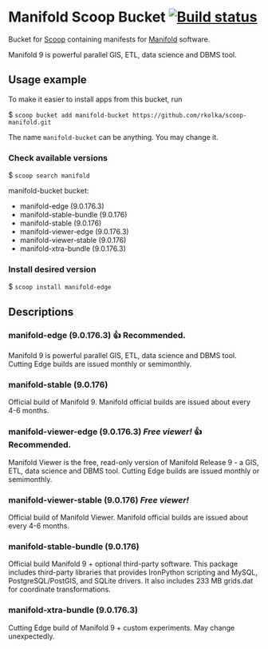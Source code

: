 # Manifold Scoop Bucket [![Build status](https://ci.appveyor.com/api/projects/status/xptg33rud6mfr2pg/branch/master?svg=true)](https://ci.appveyor.com/project/rkolka/scoop-manifold/branch/master)

Bucket for [Scoop](http://scoop.sh) containing manifests for [Manifold](http://manifold.net) software.

Manifold 9 is powerful parallel GIS, ETL, data science and DBMS tool.

## Usage example

To make it easier to install apps from this bucket, run

$ `scoop bucket add manifold-bucket https://github.com/rkolka/scoop-manifold.git`

The name `manifold-bucket` can be anything. You may change it.

### Check available versions

$ `scoop search manifold`

manifold-bucket bucket:

- manifold-edge (9.0.176.3)
- manifold-stable-bundle (9.0.176)
- manifold-stable (9.0.176)
- manifold-viewer-edge (9.0.176.3)
- manifold-viewer-stable (9.0.176)
- manifold-xtra-bundle (9.0.176.3)

### Install desired version

$ `scoop install manifold-edge`

## Descriptions

### manifold-edge (9.0.176.3) :+1: **Recommended.**

Manifold 9 is powerful parallel GIS, ETL, data science and DBMS tool. Cutting Edge builds are issued monthly or semimonthly.

### manifold-stable (9.0.176)

Official build of Manifold 9. Manifold official builds are issued about every 4-6 months.

### manifold-viewer-edge (9.0.176.3) ***Free viewer!*** :+1: **Recommended.**

Manifold Viewer is the free, read-only version of Manifold Release 9 - a GIS, ETL, data science and DBMS tool. Cutting Edge builds are issued monthly or semimonthly.

### manifold-viewer-stable (9.0.176) ***Free viewer!***

Official build of Manifold Viewer. Manifold official builds are issued about every 4-6 months.

### manifold-stable-bundle (9.0.176)

Official build Manifold 9 + optional third-party software. This package includes third-party libraries that provides IronPython scripting and MySQL, PostgreSQL/PostGIS, and SQLite drivers. It also includes 233 MB grids.dat for coordinate transformations.

### manifold-xtra-bundle (9.0.176.3)

Cutting Edge build of Manifold 9 + custom experiments. May change unexpectedly.
